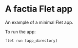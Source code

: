 # A factia Flet app

An example of a minimal Flet app.

To run the app:

```
flet run [app_directory]
```